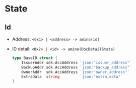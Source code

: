 <!--
order: 1
-->

# State

## Id
- Address: `<0x1> | <address> -> amino(id)`

- ID detail: `<0x2> | <id> -> amino(DocDetailState)`

    ```go
    type BaseID struct {
        IssuerAddr sdk.AccAddress `json:"issuer_address"`
        BackupAddr sdk.AccAddress `json:"backup_address"`
        OwnerAddr  sdk.AccAddress `json:"owner_address"`
        ExtraData  string         `json:"extra_data"`
    }
    ```

